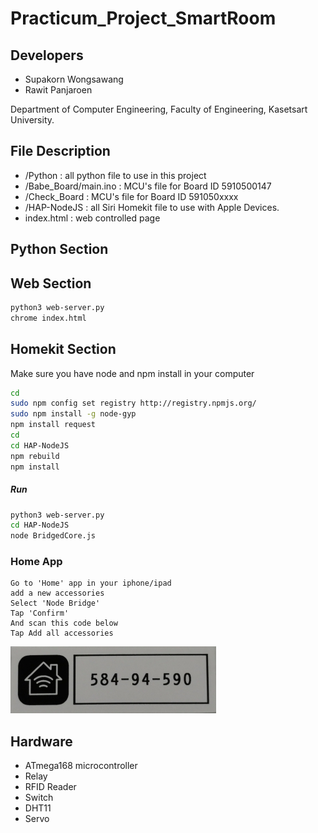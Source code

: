 # Practicum_Project_SmartRoom

## Developers
  * Supakorn Wongsawang 
  * Rawit Panjaroen 
  
Department of Computer Engineering, Faculty of Engineering, Kasetsart University.

## File Description
  * /Python : all python file to use in this project
  * /Babe_Board/main.ino : MCU's file for Board ID 5910500147
  * /Check_Board : MCU's file for Board ID 591050xxxx
  * /HAP-NodeJS : all Siri Homekit file to use with Apple Devices.
  * index.html : web controlled page
  
## Python Section

## Web Section
```sh
python3 web-server.py
chrome index.html
```

## Homekit Section

Make sure you have node and npm install in your computer 
```sh
cd 
sudo npm config set registry http://registry.npmjs.org/
sudo npm install -g node-gyp
npm install request
cd
cd HAP-NodeJS
npm rebuild
npm install 
```

##### Run
```sh
python3 web-server.py
cd HAP-NodeJS
node BridgedCore.js
```
### Home App
```
Go to 'Home' app in your iphone/ipad
add a new accessories
Select 'Node Bridge'
Tap 'Confirm'
And scan this code below
Tap Add all accessories
```
![alt text](https://github.com/babebeebaboo/Practicum_SmartBedRoom/blob/master/Homekit%20CODE.jpg)

## Hardware
 * ATmega168 microcontroller
 * Relay
 * RFID Reader
 * Switch
 * DHT11
 * Servo

